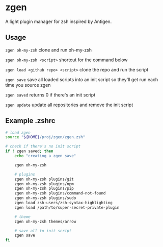 zgen
====

A light plugin manager for zsh inspired by Antigen.

## Usage

`zgen oh-my-zsh` clone and run oh-my-zsh

`zgen oh-my-zsh <script>` shortcut for the command below

`zgen load <github repo> <script>` clone the repo and run the script

`zgen save` save all loaded scripts into an init script so they'll get run each time you source zgen

`zgen saved` returns 0 if there's an init script

`zgen update` update all repositories and remove the init script

## Example .zshrc

```zsh
# load zgen
source "${HOME}/proj/zgen/zgen.zsh"

# check if there's no init script
if ! zgen saved; then
    echo "creating a zgen save"

    zgen oh-my-zsh

    # plugins
    zgen oh-my-zsh plugins/git
    zgen oh-my-zsh plugins/npm
    zgen oh-my-zsh plugins/pip
    zgen oh-my-zsh plugins/command-not-found
    zgen oh-my-zsh plugins/sudo
    zgen load zsh-users/zsh-syntax-highlighting
    zgen load /path/to/super-secret-private-plugin

    # theme
    zgen oh-my-zsh themes/arrow

    # save all to init script
    zgen save
fi
```
